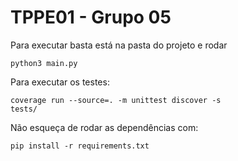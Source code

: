 # TPPE01 - Grupo 05

Para executar basta está na pasta do projeto e rodar

<code>python3 main.py</code>

Para executar os testes:

<code>coverage run --source=. -m unittest discover -s tests/</code>

Não esqueça de rodar as dependências com:

<code>pip install -r requirements.txt</code>
